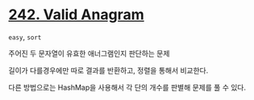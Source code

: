 # [242. Valid Anagram](https://leetcode.com/problems/valid-anagram)

```easy```, ```sort```

주어진 두 문자열이 유효한 애너그램인지 판단하는 문제

길이가 다를경우에만 따로 결과를 반환하고, 정렬을 통해서 비교한다.

다른 방법으로는 HashMap을 사용해서 각 단의 개수를 판별해 문제를 풀 수 있다.

